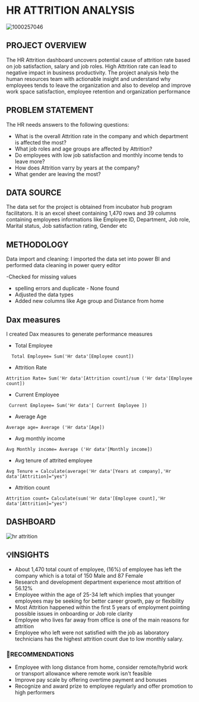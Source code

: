 # HR ATTRITION ANALYSIS 
![1000257046](https://github.com/user-attachments/assets/a2c7ccaf-a9b0-493d-8f34-47e1e85591e2)

## PROJECT OVERVIEW 
The  HR Attrition dashboard uncovers potential cause of attrition rate based on job satisfaction, salary and job roles. High Attrition rate can lead to negative impact in business productivity. The project analysis help the human resources team with actionable insight and understand why employees tends to leave the organization and also to develop and improve work space satisfaction, employee retention and organization performance 

## PROBLEM STATEMENT 
The HR needs answers to the following questions:

- What is the overall Attrition rate in the company and which department is affected the most?
- What job roles and age groups are affected by Attrition?
- Do employees with low job satisfaction and monthly income tends to leave more?
- How does Attrition varry by years at the company?
- What gender are leaving the most?   
## DATA SOURCE 

The data set for the project is obtained from incubator hub program facilitators. It is an excel sheet containing 1,470 rows and 39 columns containing employees informations like Employee ID, Department, Job role, Marital status, Job satisfaction rating, Gender etc

## METHODOLOGY 

Data import and cleaning: I imported the data set into power BI and performed data cleaning in power query editor 

-Checked for missing values 
- spelling errors and duplicate - None found 
- Adjusted the data types
- Added new columns like Age group and Distance from home 
## Dax measures

I created Dax measures to generate performance measures

- Total Employee
```
  Total Employee= Sum('Hr data'[Employee count])
```
- Attrition Rate
```
Attrition Rate= Sum('Hr data'[Attrition count]/sum ('Hr data'[Employee count])
```
- Current Employee
```
 Current Employee= Sum('Hr data'[ Current Employee ])
```
- Average Age
 ```
Average age= Average ('Hr data'[Age])
```
- Avg monthly income
```
Avg Monthly income= Average ('Hr data'[Monthly income])
```
- Avg tenure of attrited employee
```
Avg Tenure = Calculate(average('Hr data'[Years at company],'Hr data'[Attrition]="yes")
```
- Attrition count
```
Attrition count= Calculate(sum('Hr data'[Employee count],'Hr data'[Attrition]="yes")
```

## DASHBOARD 
![hr attrition](https://github.com/user-attachments/assets/709a839b-f093-445f-b0de-d7a6bc7ca1ca)
 ## 💡INSIGHTS

- About 1,470 total count of employee, (16%) of employee has left the company which is a total of 150 Male and 87 Female
- Research and development department experience most attrition of 56.12%
- Employee within the age of 25-34 left which implies that younger employees may be seeking for better career growth, pay or flexibility 
- Most Attrition happened within the first 5 years of employment pointing possible issues in onboarding or Job role clarity 
- Employee who lives far away from office is one of the main reasons for attrition 
- Employee who left were not satisfied with the job as laboratory technicians has the highest attrition count due to low monthly salary.
### 🎯RECOMMENDATIONS 

- Employee with long distance from home, consider remote/hybrid work or transport allowance where remote work isn't feasible 
- Improve pay scale by offering overtime payment and bonuses
- Recognize and award prize to employee regularly and offer promotion to high performers
